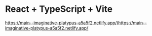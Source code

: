 # React + TypeScript + Vite

https://main--imaginative-platypus-a5a5f2.netlify.app/)https://main--imaginative-platypus-a5a5f2.netlify.app/
